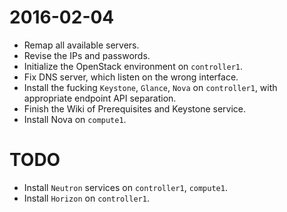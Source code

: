 # 2016-02-04
* Remap all available servers.
* Revise the IPs and passwords.
* Initialize the OpenStack environment on `controller1`.
* Fix DNS server, which listen on the wrong interface.
* Install the fucking `Keystone`, `Glance`, `Nova` on `controller1`, with appropriate endpoint API separation.
* Finish the Wiki of Prerequisites and Keystone service.
* Install Nova on `compute1`.

# TODO
* Install `Neutron` services on `controller1`, `compute1`.
* Install `Horizon` on `controller1`.
